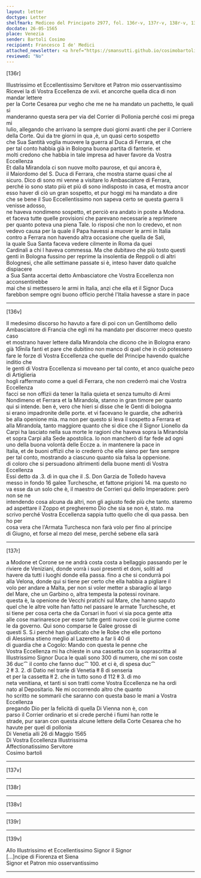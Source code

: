 ```yaml
---
layout: letter
doctype: Letter
shelfmark: Mediceo del Principato 2977, fol. 136r-v, 137r-v, 138r-v, 139r-v
docdate: 26-05-1565
place: Venezia
sender: Bartoli Cosimo
recipient: Francesco I de' Medici
attached_newsletter: <a href="https://smansutti.github.io/cosimobartoli/texts/3079_114/">3079_114</a>
reviewed: "No"
---
```


[136r]  
  
  
Illustrissimo et Eccellentissimo Servitore et Patron mio osservantissimo  
Ricevei la di Vostra Eccellenza de xvii. et ancorche quella dica di non mandar lettere  
per la Corte Cesarea pur vegho che me ne ha mandato un pachetto, le quali si  
manderanno questa sera per via del Corrier di Pollonia perché così mi prega mi  
Iulio, allegando che arrivano la sempre duoi giorni avanti che per il Corriere  
della Corte. Qui da tre giorni in qua ,è, un quasi certo sospetto  
che Sua Santità voglia muovere la guerra al Duca di Ferrara, et che  
per tal conto habbia già in Bologna buona partita di fanterie. et  
molti credono che habbia in tale impresa ad haver favore da Vostra Eccellenza  
Et dalla Mirandola ci son nuove molto paurose, et qui ancora è,  
il Maiordomo del S. Duca di Ferrara, che mostra starne quasi che al  
sicuro. Dico di sono mi venne a visitare lo Ambasciatore di Ferrara,  
perché io sono stato più et più dì sono indisposto in casa, et mostra ancor  
esso haver di ciò un gran sospetto, et pur hoggi mi ha mandato a dire  
che se bene il Suo Eccellentissimo non sapeva certo se questa guerra li venisse adosso,  
ne haveva nondimeno sospetto, et perciò era andato in poste a Modona.  
et faceva tutte quelle provisioni che parevano necessarie a reprimere  
per quanto poteva una piena Tale. Io risposi che non lo credevo, et non  
vedevo causa per la quale il Papa havessi a muover le armi in Italia  
contro a Ferrara non havendo altra occasione che quella de Sali,  
la quale Sua Santa faceva vedere cilmente in Roma da quei  
Cardinali a chi l haveva commessa. Ma che dubitavo che più tosto questi  
genti in Bologna fussino per reprime la insolentia de Reppoli o di altri  
Bolognesi, che alle settimane passate si è, inteso haver dato qualche dispiacere  
a Sua Santa accertai detto Ambasciatore che Vostra Eccellenza non acconsentirebbe  
mai che si mettessero le armi in Italia, anzi che ella et il Signor Duca  
farebbon sempre ogni buono officio perché l'Italia havesse a stare in pace  
  
---  

[136v]  
  
  
Il medesimo discorso ho havuto a fare di poi con un Gentilhomo dello  
Ambasciatore di Francia che egli mi ha mandato per discorrer meco questo caso  
et mostrano haver lettere dalla Mirandola che dicono che in Bologna erano  
già 10̅mila fanti et pare che dubitino non manco di quel che in ciò potessero  
fare le forze di Vostra Eccellenza che quelle del Principe havendo qualche inditio che  
le genti di Vostra Eccellenza si moveano per tal conto, et anco qualche pezo di Artiglieria  
hogli raffermato come a quel di Ferrara, che non crederrò mai che Vostra Eccellenza  
facci se non offizii da tener la Italia quieta et senza tumulto di Armi  
Nondimeno et Ferrara et la Mirandola, stanno in gran timore per quanto  
qui si intende. ben è, vero che hieri si disse che le Genti di bologna  
si erano impadronite delle porte. et vi facevano le guardie, che adherirà  
be alla openione mia. ma non per questo si leva il sospetto a Ferrara et  
alla Mirandola, tanto maggiore quanto che si dice che il Signor Lionello da  
Carpi ha lasciato nella sua morte le ragioni che haveva sopra la Mirandola  
et sopra Carpi alla Sede apostolica. Io non mancherò di far fede ad ogni  
uno della buona volontà delle Eccze a. in mantenere la pace in  
Italia, et de buoni offizii che io crederrò che elle sieno per fare sempre  
per tal conto, mostrando a ciascuno quanto sia falsa la oppenione.  
di coloro che si persuadono altrimenti della buone menti di Vostra Eccellenza  
Essi detto da .3. dì in qua che il .S. Don Garzia de Tolledo haveva  
messo in fondo 16 galee Turchesche, et fattone prigioni 14. ma questo no  
va esse da un solo che è, il maestro de Corrieri qui dello Imperadore: però non se ne  
intendendo cosa alcuna da altri, non gli agiusto fede più che tanto. staremo  
ad aspettare il Zoppo et pregheremo Dio che sia se non è, stato. ma  
scrivo perché Vostra Eccellenza sappia tutto quello che di qua passa. ben ho per  
cosa vera che l'Armata Turchesca non farà volo per fino al principe  
di Giugno, et forse al mezo del mese, perché sebene ella sarà  
  
---  

[137r]  
  
  
a Modone et Corone se ne andrà costa costa a bellaggio passando per le  
riviere de Veniziani, donde vorrà i suoi presenti et doni, soliti ad  
havere da tutti i luoghi donde ella passa. fino a che si condurrà poi  
alla Velona, donde qui si tiene per certo che ella habbia a pigliare il  
volo per andare a Malta, per non si voler metter a sbaraglio al largo  
del Mare, che un Garbino o, altra tempesta la potessi rovinare.  
questa è, la openione de Vecchi pratichi sul Mare, che hanno saputo  
quel che le altre volte han fatto nel passare le armate Turchesche, et  
si tiene per cosa certa che da Corsari in fuori vi sia poca gente atta  
alle cose marinaresce per esser tutte genti nuove così le giurme come  
le da governo. Qui sono comparse le Galee grosse di  
questi S. S.i perché han giudicato che le Robe che elle portono  
di Alessima stieno meglio al Lazeretto a far li 40 di  
di guardia che a Cogolo: Mando con questa le penne che  
Vostra Eccellenza mi ha chieste in una cassetta con la soprascritta al  
Illustrissimo Signor Duca le quali sono 300 di numero, che mi son coste  
36 duc⁀ il conto che fanno duc⁀ 100. et ci è, di spesa duc⁀  
2 łł 3. 2. di Datio nel trarle di Venetia łł 8 di senseria  
et per la cassetta łł 2. che in tutto sono đ 112 łł 3. dì mo  
neta venitiana, et tanti si son tratti come Vostra Eccellenza ne ha ordi  
nato al Depositario. Ne mi occorrendo altro che quanto  
ho scritto ne sommarii che saranno con questa baso le mani a Vostra Eccellenza  
pregando Dio per la felicità di quella Di Vienna non è, con  
parso il Corrier ordinario et si crede perché i fiumi han rotte le  
strade, pur saran con questa alcune lettere della Corte Cesarea che ho  
havute per quel di pollonia  
Di Venetia alli 26 di Maggio 1565  
Di Vostra Eccellenza Illustrissima  
Affectionatissimo Servitore   
Cosimo bartoli  
  
---  

[137v]  
  
  
  
---  

[138r]  
  
  
  
---  

[138v]  
  
  
  
---  

[139r]  
  
  
  
---  

[139v]  
  
  
Allo Illustrissimo et Eccellentissimo Signor il Signor  
[...]ncipe di Fiorenza et Siena  
Signor et Patron mio osservantissimo  
  
---  

